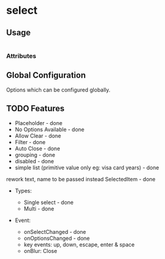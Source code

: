 # select


## Usage

```html

```

### Attributes


## Global Configuration
Options which can be configured globally.

## TODO Features
- Placeholder - done
- No Options Available - done
- Allow Clear - done
- Filter - done
- Auto Close - done
- grouping - done
- disabled - done
- simple list (primitive value only eg: visa card years) - done

rework text, name to be passed instead SelectedItem - done

- Types:
    - Single select - done
    - Multi - done

- Event:
    - onSelectChanged - done
    - onOptionsChanged - done
    - key events: up, down, escape, enter & space
    - onBlur: Close